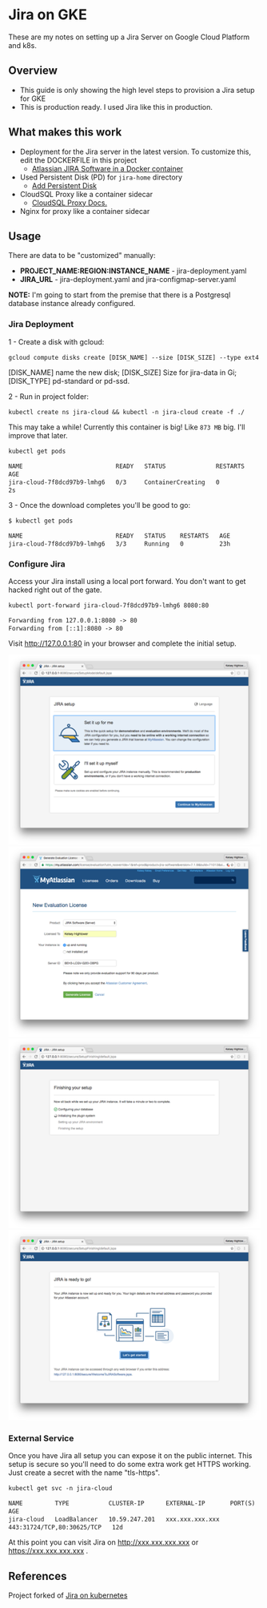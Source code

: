 # Jira on GKE

These are my notes on setting up a Jira Server on Google Cloud Platform and k8s.

## Overview

- This guide is only showing the high level steps to provision a Jira setup for GKE
- This is production ready. I used Jira like this in production.

## What makes this work

- Deployment for the Jira server in the latest version. To customize this, edit the DOCKERFILE in this project
	* [Atlassian JIRA Software in a Docker container](https://hub.docker.com/r/cptactionhank/atlassian-jira-software)
- Used Persistent Disk (PD) for `jira-home` directory
 	* [Add Persistent Disk](https://cloud.google.com/compute/docs/disks/add-persistent-disk)
- CloudSQL Proxy like a container sidecar
	* [CloudSQL Proxy Docs.](https://cloud.google.com/sql/docs/postgres/sql-proxy)
- Nginx for proxy like a container sidecar

## Usage

There are data to be "customized" manually:

- **PROJECT_NAME:REGION:INSTANCE_NAME** - jira-deployment.yaml
- **JIRA_URL** - jira-deployment.yaml and jira-configmap-server.yaml

**NOTE:** I'm going to start from the premise that there is a Postgresql database instance already configured.

### Jira Deployment

1 - Create a disk with gcloud:

```
gcloud compute disks create [DISK_NAME] --size [DISK_SIZE] --type ext4
```
[DISK_NAME] name the new disk;
[DISK_SIZE] Size for jira-data in Gi;
[DISK_TYPE] pd-standard or pd-ssd.

2 - Run in project folder:

```
kubectl create ns jira-cloud && kubectl -n jira-cloud create -f ./
```

This may take a while! Currently this container is big! Like `873 MB` big. I'll improve that later.

```
kubectl get pods
```
```
NAME                          READY   STATUS              RESTARTS   AGE
jira-cloud-7f8dcd97b9-lmhg6   0/3     ContainerCreating   0          2s
```

3 - Once the download completes you'll be good to go:

```
$ kubectl get pods
```
```
NAME                          READY   STATUS    RESTARTS   AGE
jira-cloud-7f8dcd97b9-lmhg6   3/3     Running   0          23h
```

### Configure Jira

Access your Jira install using a local port forward. You don't want to get hacked right out of the gate.

```
kubectl port-forward jira-cloud-7f8dcd97b9-lmhg6 8080:80
```
```
Forwarding from 127.0.0.1:8080 -> 80
Forwarding from [::1]:8080 -> 80
```

Visit http://127.0.0.1:80 in your browser and complete the initial setup.

![Jira Setup](images/jira-1.png)
![Jira Setup](images/jira-2.png)
![Jira Setup](images/jira-3.png)
![Jira Setup](images/jira-4.png)

### External Service

Once you have Jira all setup you can expose it on the public internet. This setup is secure so you'll need to do some extra work get HTTPS working. Just create a secret with the name "tls-https".

```
kubectl get svc -n jira-cloud
```
```
NAME         TYPE           CLUSTER-IP      EXTERNAL-IP       PORT(S)                      AGE
jira-cloud   LoadBalancer   10.59.247.201   xxx.xxx.xxx.xxx   443:31724/TCP,80:30625/TCP   12d

```

At this point you can visit Jira on http://xxx.xxx.xxx.xxx or https://xxx.xxx.xxx.xxx .

## References

Project forked of [Jira on kubernetes](https://github.com/kelseyhightower/jira-on-kubernetes)
